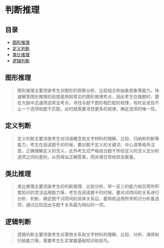 # 判断推理

## 目录

* [图形推理](图形推理)
* [定义判断](定义判断)
* [类比推理](类比推理)
* [逻辑判断](逻辑判断)

## 图形推理

> 图形推理主要测查考生对图形的观察分析、比较组合和抽象想象等能力，快速解答图形推理的前提是熟知常见的图形推理考点，因此考生在做题时，要在大脑中迅速筛选常见考点，寻找与题干图形相匹配的规律，有时会发现不止一个选项和题干匹配，此时就需要寻找更多的规律，确定选项的唯一性。

## 定义判断

> 定义判断主要测查考生对词语概念和文字材料的理解、比较、归纳和判断等能力，考生在阅读题干的时候，要对题干定义的关键词、中心语等格外注意，正确理解定义的含义，此外考生应严格结合题干所给定义的含义去分析选项之间的差别，从而得出正确答案，而非用日常经验去衡量。

## 类比推理

> 类比推理主要测查考生的判断推理、比较分析、举一反三的能力和日常所积累知识的灵活运用能力等，考生在阅读题干的时候，要对词项间的关系进行分析、判断，确定题干词项间的具体关系后，要熟练运用所学知识分析备选项，通过比较选出与题干关系最为相似的一项。

## 逻辑判断

> 逻辑判断主要测查考生对事物关系和文字材料的理解、比较、分析、演绎和归纳能力等，需要考生扎实掌握基础知识和技巧。
